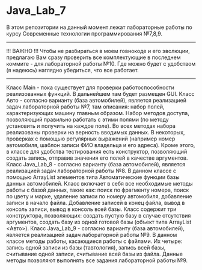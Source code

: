 # Java_Lab_7

В этом репозитории на данный момент лежат лабораторные работы по курсу Современные технологии программирования №7,8,9.
___________________________________________________________________________________________________
!!! ВАЖНО !!! 
Чтобы не разбираться в моем говнокоде и его эволюции, предлагаю Вам сразу проверить все комплектующие в последнем коммите - для лабораторной работы №10. Где можно будет с удобством (я надеюсь) наглядно убедиться, что все работает.
_____________________________________________________________________________________________________
Класс Main - пока существует для проверки работоспособности реализованных функций. В дальнейшем там будет размещен GUI.
Класс Авто - согласно варианту (база автомобилей), является реализацией задач лабораторной работы №7, там описания: набор полей, характеризующих машину главным образом. Набор методов доступа, позволяющий правильно работать с этими полями (по методу установить и получить на каждое поле). Во всех методах набора реализованы проверки на верность вводимых данных. В некоторых, проверках с помощью регулярных выражений (например номер автомобиля, шаблон записи ФИО владельца и его адреса).
Кроме этого, в классе для удобства тестирования есть конструктор, позволяющий создать запись, отправив значения его полей в качестве аргументов.
Класс Java_Lab_8 - согласно варианту (база автомобилей), является реализацией задач лабораторной работы №8.
В данном классе с помощью ArrayList элементов типа Автоматические функции базы данных автомобилей.
Класс включает в себя все необходимые методы работы с базой данных, такие как: поиск по фрагменту номера, поиск по цвету и марке, удаление записи по номеру автомобиля, добавление записи в начало файла. Добавление записей в конец файла, вывод в консоль записи, вывод в консоль всей базы.
Класс содержит три конструктора, позволяющих: создать пустую базу в случае отсутствия аргументов, создать базу из одной готовой базы (объект типа ArrayList <Авто>).
Класс Java_Lab_9 - согласно варианту (база автомобилей), является реализацией задач лабораторной работы №9.
В данном классе методы работы, касающиеся работы с файлами. Их четыре: запись одной записи из базы (тавтология), запись всей базы, считывание одной записи, считывание всей базы из файла.
Данные методы позволяют выполнять все задания лабораторной работы №9.

